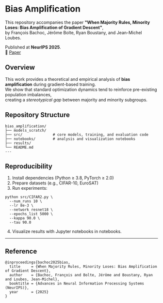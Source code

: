 # Bias Amplification

This repository accompanies the paper **"When Majority Rules, Minority Loses: Bias Amplification of Gradient Descent"**,  
by François Bachoc, Jérôme Bolte, Ryan Boustany, and Jean-Michel Loubes. 

Published at **NeurIPS 2025**.  
📄 [Paper](https://arxiv.org/pdf/2505.13122)

## Overview

This work provides a theoretical and empirical analysis of **bias amplification** during gradient-based training.  
We show that standard optimization dynamics tend to reinforce pre-existing population imbalances,  
creating a *stereotypical gap* between majority and minority subgroups.

## Repository Structure

```text
bias_amplification/
├── models_scratch/ 
├── src/              # core models, training, and evaluation code
├── notebooks/        # analysis and visualization notebooks
├── results/         
└── README.md
---
```

## Reproducibility

1. Install dependencies (Python ≥ 3.8, PyTorch ≥ 2.0)  
2. Prepare datasets (e.g., CIFAR-10, EuroSAT)  
3. Run experiments:

```
python src/CIFAR2.py \
  --num_runs 10 \
  --lr 8e-3 \
  --network resnet18 \
  --epochs_list 5000 \
  --kappa 90.0 \
  --tau 90.0
```

4. Visualize results with Jupyter notebooks in notebooks.

---

## Reference

```
@inproceedings{bachoc2025bias,
  title     = {When Majority Rules, Minority Loses: Bias Amplification of Gradient Descent},
  author    = {Bachoc, François and Bolte, Jérôme and Boustany, Ryan and Loubes, Jean-Michel},
  booktitle = {Advances in Neural Information Processing Systems (NeurIPS)},
  year      = {2025}
}
```

